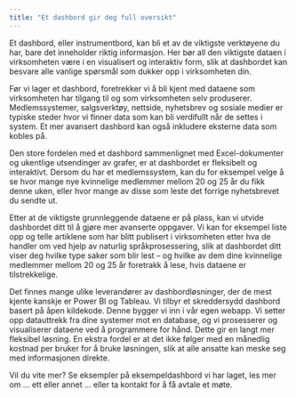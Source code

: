 ```yaml
---
title: "Et dashbord gir deg full oversikt"
---
```

Et dashbord, eller instrumentbord, kan bli et av de viktigste verktøyene du har, bare det inneholder riktig informasjon. Her bør all den viktigste dataen i virksomheten være i en visualisert og interaktiv form, slik at dashbordet kan besvare alle vanlige spørsmål som dukker opp i virksomheten din.

Før vi lager et dashbord, foretrekker vi å bli kjent med dataene som virksomheten har tilgang til og som virksomheten selv produserer. Medlemssystemer, salgsverktøy, nettside, nyhetsbrev og sosiale medier er typiske steder hvor vi finner data som kan bli verdifullt når de settes i system. Et mer avansert dashbord kan også inkludere eksterne data som kobles på. 

Den store fordelen med et dashbord sammenlignet med Excel-dokumenter og ukentlige utsendinger av grafer, er at dashbordet er fleksibelt og interaktivt. Dersom du har et medlemssystem, kan du for eksempel velge å se hvor mange nye kvinnelige medlemmer mellom 20 og 25 år du fikk denne uken, eller hvor mange av disse som leste det forrige nyhetsbrevet du sendte ut. 

Etter at de viktigste grunnleggende dataene er på plass, kan vi utvide dashbordet ditt til å gjøre mer avanserte oppgaver. Vi kan for eksempel liste opp og telle artiklene som har blitt publisert i virksomheten etter hva de handler om ved hjelp av naturlig språkprosessering, slik at dashbordet ditt viser deg hvilke type saker som blir lest – og hvilke av dem dine kvinnelige medlemmer mellom 20 og 25 år foretrakk å lese, hvis dataene er tilstrekkelige.

Det finnes mange ulike leverandører av dashbordløsninger, der de mest kjente kanskje er Power BI og Tableau. Vi tilbyr et skreddersydd dashbord basert på åpen kildekode. Denne bygger vi inn i vår egen webapp. Vi setter opp datauttrekk fra dine systemer mot en database, og vi prosesserer og visualiserer dataene ved å programmere for hånd. Dette gir en langt mer fleksibel løsning. En ekstra fordel er at det ikke følger med en månedlig kostnad per bruker for å bruke løsningen, slik at alle ansatte kan meske seg med informasjonen direkte. 

Vil du vite mer? Se eksempler på eksempeldashbord vi har laget, les mer om … ett eller annet … eller ta kontakt for å få avtale et møte.
